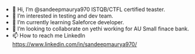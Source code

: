 - 👋 Hi, I’m @sandeepmaurya970  ISTQB/CTFL certified teaster.
- 👀 I’m interested in testing and dev team. 
- 🌱 I’m currently learning Saleforce developer.
- 💞️ I’m looking to collaborate on yethi working for AU Small finace bank.
- 📫 How to reach me Linkedln https://www.linkedin.com/in/sandeepmaurya970/

<!---
sandeepmaurya970/sandeepmaurya970 is a ✨ special ✨ repository because its `README.md` (this file) appears on your GitHub profile.
You can click the Preview link to take a look at your changes.
--->
